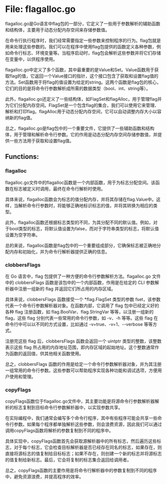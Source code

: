 # File: flagalloc.go

flagalloc.go是Go语言中flag包的一部分，它定义了一些用于参数解析的辅助函数和结构体，主要用于动态分配内存空间来存储参数值。

在命令行执行程序时，我们经常需要指定一些参数来控制程序的行为。flag包就是用来处理这些参数的。我们可以在程序中使用flag包提供的函数定义各种参数，例如命令行标志、环境变量等。当程序启动时，flag包会解析这些参数并将它们存储在变量中，以供程序使用。

flagalloc.go中定义了多个函数，其中最重要的是Value和Set。Value函数用于获取flag的值，它返回一个Value接口的指针，这个接口包含了获取和设置flag值的方法。Set函数用于将flag的值设置为给定的string。这两个函数是flag包的核心，它们的目的是将命令行参数解析成所需的数据类型（bool、int、string等）。

此外，flagalloc.go还定义了一些结构体，如FlagSet和flagAlloc，用于管理flag并为它们分配内存空间。FlagSet是一个包含flag的集合，我们可以使用它来管理、解析和打印flag。flagAlloc用于动态分配内存空间，它可以自动调整内存大小以容纳新的flag值。

总之，flagalloc.go是flag包中的一个重要文件，它提供了一些辅助函数和结构体，用于管理和解析命令行参数。它的作用是动态分配内存空间存储参数值，并提供一些方法用于获取和设置flag值。

## Functions:

### flagalloc

flagalloc.go文件中的flagalloc函数是一个内部函数，用于为标志分配空间。该函数在标志被定义时调用，最终在命令行解析时使用。

具体来说，flagalloc函数会为标志的值分配内存，并将其存储在flag.Value中。这样，当解析命令行参数时，将能够正确地标识标志的值，并将其转换为相应的类型。

此外，flagalloc函数还根据标志类型的不同，为其分配不同的默认值。例如，对于bool类型的标志，将默认值设置为false，而对于字符串类型的标志，将默认值设置为空字符串。

总的来说，flagalloc函数是flag包中的一个重要组成部分，它确保标志被正确地分配内存和初始化，并为命令行解析器提供正确的信息。



### clobbersFlags

在 Go 语言中，flag 包提供了一种方便的命令行参数解析方法。flagalloc.go 文件中的 clobbersFlags 函数是该包中的一个内部函数，作用是在给定的 CLI 参数解析器中注册一组新的 flag 并返回它们所占用的内存区域。

具体来说，clobbersFlags 函数接受一个 *flag.FlagSet 类型的参数 fset，该参数代表一个命令行参数解析器对象。在函数内部，它调用了 flag 包中已经定义好的各种 flag 注册函数，如 flag.BoolVar、flag.StringVar 等等，以注册一组新的 flag，这些 flag 分别代表一些常用的命令行参数，如 -v、-h 等等。这些 flag 在命令行中可以以不同的方式设置，比如通过 -v=true、-v=1、--verbose 等等方式。

注册完这些 flag 后，clobbersFlags 函数会返回一个 uintptr 类型的整数，该整数表示这些 flag 所占用的内存地址范围，即内存区域的起始地址。这个整数通常作为函数的返回值，供其他相关函数使用。

总之，clobbersFlags 函数的作用是给定一个命令行参数解析器对象，并为其注册一组常用的命令行参数。这些参数可以帮助程序实现各种功能和调试选项，方便用户使用和管理。



### copyFlags

copyFlags函数位于flagalloc.go文件中，其主要功能是将源命令行参数解析器解析的标志复制到目标命令行参数解析器中，以实现参数共享。

在实际编程中，我们通常会编写多个命令行程序，其中有些程序可能会共享一些命令行参数。如果每个程序都单独解析这些参数，则会浪费资源，因此我们可以通过调用copyFlags函数将解析的参数复制到不同的程序中。

具体实现中，copyFlags函数首先会获取源解析器中的所有标志，然后遍历这些标志，对于每个标志，它会检查目标解析器是否已经存在同名的标志，如果存在，则直接将源标志的值复制给目标标志；如果不存在，则创建一个新的标志并将源标志的值复制给新标志。最后，它会将复制的标志集合返回给调用者。

总之，copyFlags函数的主要作用是将命令行解析器中的参数复制到不同的程序中，避免资源浪费，并提高程序的效率。



